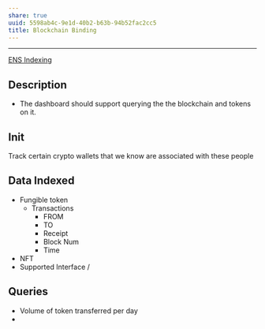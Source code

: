```yaml
---
share: true
uuid: 5598ab4c-9e1d-40b2-b63b-94b52fac2cc5
title: Blockchain Binding
---
```

---

[ENS Indexing](../28740a43-67c5-4930-8b5c-41c06e659c6a)

## Description

* The dashboard should support querying the the blockchain and tokens on it.

## Init

Track certain crypto wallets that we know are associated with these people

## Data Indexed

* Fungible token
  * Transactions
    * FROM
    * TO
    * Receipt
    * Block Num
    * Time
* NFT
* Supported Interface / 

## Queries

* Volume of token transferred per day
*
